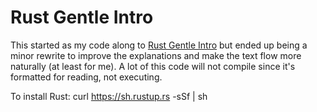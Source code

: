 # Rust Gentle Intro

This started as my code along to [Rust Gentle Intro](https://stevedonovan.github.io/rust-gentle-intro/readme.html) but ended up being a minor rewrite to improve the explanations and make the text flow more naturally (at least for me). A lot of this code will not compile since it's formatted for reading, not executing.

To install Rust: curl https://sh.rustup.rs -sSf | sh